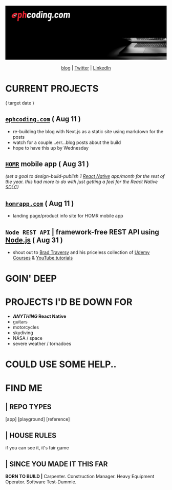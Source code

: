 ![ephcoding banner](./assets/twitter-banner-1500x500.png)

<div align='center'>
  <a href='https://www.ephcoding.com'>blog</a> |
  <a href='https://twitter.com/ephcoding'>Twitter</a> |
    <a href='https://linkedin.com/in/ephraimjsmith'>LinkedIn</a>
</div>

# **CURRENT PROJECTS**

( target date )

## [`ephcoding.com`](https://www.ephcoding.com) ( Aug 11 )

- re-building the blog with Next.js as a static site using markdown for the posts
- watch for a couple...err...blog posts about the build
- hope to have this up by Wednesday

## [`HOMR`](https://www.homrapp.com) mobile app ( Aug 31 )

_(set a goal to design-build-publish 1 [React Native](https://reactnative.dev) app/month for the rest of the year. this had more to do with just getting a feel for the React Native SDLC)_

## [`homrapp.com`](https://www.homrapp.com) ( Aug 11 )

- landing page/product info site for HOMR mobile app

## `Node REST API` | framework-free REST API using [Node.js](https://nodejs.org/en/) ( Aug 31 )

- shout out to [Brad Traversy](https://www.traversymedia.com) and his priceless collection of [Udemy Courses](https://www.udemy.com/user/brad-traversy/) & [YouTube tutorials](https://www.youtube.com/channel/UC29ju8bIPH5as8OGnQzwJyA)

# **GOIN' DEEP**

# **PROJECTS I'D BE DOWN FOR**

- **_ANYTHING_ React Native**
- guitars
- motorcycles
- skydiving
- NASA / space
- severe weather / tornadoes

# **COULD USE SOME HELP..**

# **FIND ME**

## **| REPO TYPES**

[app]
[playground]
[reference]

## **| HOUSE RULES**

if you can see it, it's fair game

## **| SINCE YOU MADE IT THIS FAR**

**BORN TO BUILD |** Carpenter. Construction Manager. Heavy Equipment Operator. Software Test-Dummie.

<!--
**ephcoding/ephcoding** is a ✨ _special_ ✨ repository because its `README.md` (this file) appears on your GitHub profile.

Here are some ideas to get you started:

- 🔭 I’m currently working on ...
- 🌱 I’m currently learning ...
- 👯 I’m looking to collaborate on ...
- 🤔 I’m looking for help with ...
- 💬 Ask me about ...
- 📫 How to reach me: ...
- 😄 Pronouns: ...
- ⚡ Fun fact: ...
-->
